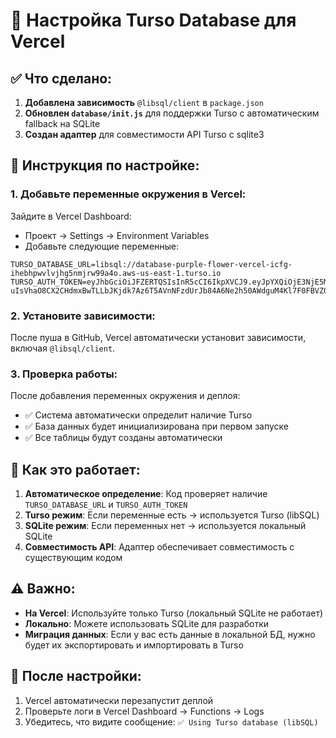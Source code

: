 # 🔧 Настройка Turso Database для Vercel

## ✅ Что сделано:

1. **Добавлена зависимость** `@libsql/client` в `package.json`
2. **Обновлен `database/init.js`** для поддержки Turso с автоматическим fallback на SQLite
3. **Создан адаптер** для совместимости API Turso с sqlite3

## 📝 Инструкция по настройке:

### 1. Добавьте переменные окружения в Vercel:

Зайдите в Vercel Dashboard:
- Проект → Settings → Environment Variables
- Добавьте следующие переменные:

```
TURSO_DATABASE_URL=libsql://database-purple-flower-vercel-icfg-ihebhpwvlvjhg5nmjrw99a4o.aws-us-east-1.turso.io
TURSO_AUTH_TOKEN=eyJhbGciOiJFZERTQSIsInR5cCI6IkpXVCJ9.eyJpYXQiOjE3NjE5MDIyNjEsImlkIjoiZDI0YzlmYjgtZDY4OC00MDY4LThjMTItMTEwOWQzN2FmNTNjIiwicmlkIjoiNTI4NjNkNzItMjQ0Mi00MDJjLThmZDItZWQ1MzM3YjQ1OTBhIn0.91A4W-uIsVhaO8CX2CHdmxBwTLLbJKjdk7Az6T5AVnNFzdUrJb84A6Ne2h50AWdguM4Kl7F0FBVZ0WEOiYuhCA
```

### 2. Установите зависимости:

После пуша в GitHub, Vercel автоматически установит зависимости, включая `@libsql/client`.

### 3. Проверка работы:

После добавления переменных окружения и деплоя:
- ✅ Система автоматически определит наличие Turso
- ✅ База данных будет инициализирована при первом запуске
- ✅ Все таблицы будут созданы автоматически

## 🔄 Как это работает:

1. **Автоматическое определение**: Код проверяет наличие `TURSO_DATABASE_URL` и `TURSO_AUTH_TOKEN`
2. **Turso режим**: Если переменные есть → используется Turso (libSQL)
3. **SQLite режим**: Если переменных нет → используется локальный SQLite
4. **Совместимость API**: Адаптер обеспечивает совместимость с существующим кодом

## ⚠️ Важно:

- **На Vercel**: Используйте только Turso (локальный SQLite не работает)
- **Локально**: Можете использовать SQLite для разработки
- **Миграция данных**: Если у вас есть данные в локальной БД, нужно будет их экспортировать и импортировать в Turso

## 🚀 После настройки:

1. Vercel автоматически перезапустит деплой
2. Проверьте логи в Vercel Dashboard → Functions → Logs
3. Убедитесь, что видите сообщение: `✅ Using Turso database (libSQL)`

